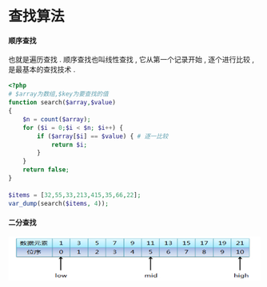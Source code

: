 # 查找算法

#### 顺序查找

也就是遍历查找 . 顺序查找也叫线性查找 , 它从第一个记录开始 , 逐个进行比较 , 是最基本的查找技术 .

```php
<?php
# $array为数组,$key为要查找的值
function search($array,$value)
{
    $n = count($array);
    for ($i = 0;$i < $n; $i++) {
        if ($array[$i] == $value) { # 逐一比较
            return $i;
        }
    }
    return false;
}

$items = [32,55,33,213,415,35,66,22];
var_dump(search($items, 4));
```

#### 二分查找

![](/assets/erfenchazhao.png)



